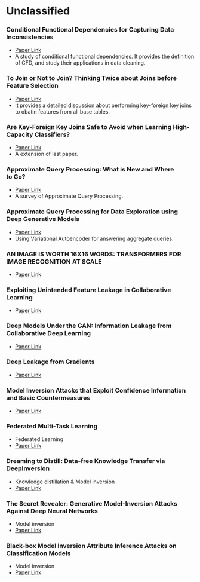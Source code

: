 # Unclassified

### Conditional Functional Dependencies for Capturing Data Inconsistencies
* [Paper Link](https://dl.acm.org/doi/10.1145/1366102.1366103)
* A study of conditional functional dependencies. It provides the definition of CFD, and study their applications in data cleaning.

### To Join or Not to Join? Thinking Twice about Joins before Feature Selection
* [Paper Link](https://dl.acm.org/doi/10.1145/2882903.2882952)
* It provides a detailed discussion about performing key-foreign key joins to obatin features from all base tables.

### Are Key-Foreign Key Joins Safe to Avoid when Learning High-Capacity Classifiers?
* [Paper Link](http://www.vldb.org/pvldb/vol11/p366-shah.pdf)
* A extension of last paper.

### Approximate Query Processing: What is New and Where to Go?
* [Paper Link](https://link.springer.com/article/10.1007/s41019-018-0074-4)
* A survey of Approximate Query Processing.

### Approximate Query Processing for Data Exploration using Deep Generative Models
* [Paper Link](https://ieeexplore.ieee.org/document/9101822/)
* Using Variational Autoencoder for answering aggregate queries.

### AN IMAGE IS WORTH 16X16 WORDS: TRANSFORMERS FOR IMAGE RECOGNITION AT SCALE
* [Paper Link](https://openreview.net/pdf?id=YicbFdNTTy)

### Exploiting Unintended Feature Leakage in Collaborative Learning
* [Paper Link](https://ieeexplore.ieee.org/stamp/stamp.jsp?tp=&arnumber=8835269)

### Deep Models Under the GAN: Information Leakage from Collaborative Deep Learning
* [Paper Link](https://arxiv.org/pdf/1702.07464.pdf)

### Deep Leakage from Gradients
* [Paper Link](https://papers.nips.cc/paper/2019/file/60a6c4002cc7b29142def8871531281a-Paper.pdf)

### Model Inversion Attacks that Exploit Confidence Information and Basic Countermeasures
* [Paper Link](https://dl.acm.org/doi/pdf/10.1145/2810103.2813677)

### Federated Multi-Task Learning
* Federated Learning
* [Paper Link](https://arxiv.org/pdf/1705.10467v2.pdf)

### Dreaming to Distill: Data-free Knowledge Transfer via DeepInversion
* Knowledge distillation & Model inversion
* [Paper Link](https://arxiv.org/pdf/1912.08795.pdf)

### The Secret Revealer: Generative Model-Inversion Attacks Against Deep Neural Networks
* Model inversion
* [Paper Link](https://arxiv.org/pdf/1911.07135.pdf)

### Black-box Model Inversion Attribute Inference Attacks on Classification Models
* Model inversion
* [Paper Link](https://arxiv.org/pdf/2012.03404.pdf)

